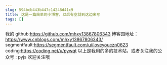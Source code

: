 ```yaml
---
slug: 594bcb443b447c14248d41c9
title: 这是一篇简单的小博客，以后有空就到这边来写
tags: []
---
```


我的 github:https://github.com/mhxy13867806343
博客园地址：https://www.cnblogs.com/mhxy13867806343/
segmentfault:https://segmentfault.com/u/iloveyouczn0623
coding:https://coding.net/u/pywqt
以上是我用的多的技术站，或者关注我的公众号 :
pyjs 欢迎关注哦
